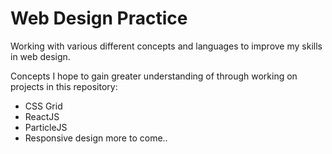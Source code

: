 # Web Design Practice

Working with various different concepts and languages to improve my skills in web design.

Concepts I hope to gain greater understanding of through working on projects in this repository:
* CSS Grid
* ReactJS
* ParticleJS
* Responsive design
more to come..
